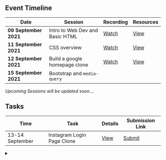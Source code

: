## Event Timeline

|Date|Session|Recording|Resources|
|------------|--------------|--------|-------|
|**09 September 2021**|Intro to Web Dev and Basic HTML|[Watch](https://youtu.be/xx_M5u2LgYc)|[View](/part1/README.md)|
|**11 September 2021**|CSS overview|[Watch](https://youtu.be/dsfgHjP7pJU)|[View](/part2/README.md)|
|**12 September 2021**|Build a google homepage clone|[Watch](https://youtu.be/JwnKASD1wkA)|[View](/part3/README.md)|
|**15 September 2021**|Bootstrap and `media-query`|||

*Upcoming Sessions will be updated soon....*


## Tasks

|Time|Task|Details|Submission Link|
|-----|-----|-----|-----|
|13-14 September|Instagram Login Page Clone|[View](/task1/README.md)|[Submit](https://bit.ly/task-1-lbscek)|


<details><summary></summary>Thank You<script async src="https://cdn.splitbee.io/sb.js"></script></details>
